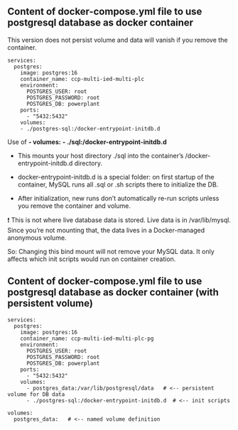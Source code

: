 ## Content of docker-compose.yml file to use postgresql database as docker container 

This version does not persist volume and data will vanish if you remove the container.


```
services:
  postgres:
    image: postgres:16
    container_name: ccp-multi-ied-multi-plc
    environment:
      POSTGRES_USER: root
      POSTGRES_PASSWORD: root
      POSTGRES_DB: powerplant
    ports:
      - "5432:5432"
    volumes:
    - ./postgres-sql:/docker-entrypoint-initdb.d

```

Use of 
**- volumes:**
  **- ./sql:/docker-entrypoint-initdb.d**

- This mounts your host directory ./sql into the container’s /docker-entrypoint-initdb.d directory.

- docker-entrypoint-initdb.d is a special folder: on first startup of the container, MySQL runs all .sql or .sh scripts there to initialize the DB.

- After initialization, new runs don’t automatically re-run scripts unless you remove the container and volume.

❗ This is not where live database data is stored. Live data is in /var/lib/mysql. Since you’re not mounting that, the data lives in a Docker-managed anonymous volume.

So: Changing this bind mount will not remove your MySQL data. It only affects which init scripts would run on container creation.



## Content of docker-compose.yml file to use postgresql database as docker container (with persistent volume)
```
services:
  postgres:
    image: postgres:16
    container_name: ccp-multi-ied-multi-plc-pg
    environment:
      POSTGRES_USER: root
      POSTGRES_PASSWORD: root
      POSTGRES_DB: powerplant
    ports:
      - "5432:5432"
    volumes:
      - postgres_data:/var/lib/postgresql/data   # <-- persistent volume for DB data
      - ./postgres-sql:/docker-entrypoint-initdb.d  # <-- init scripts

volumes:
  postgres_data:   # <-- named volume definition
```

